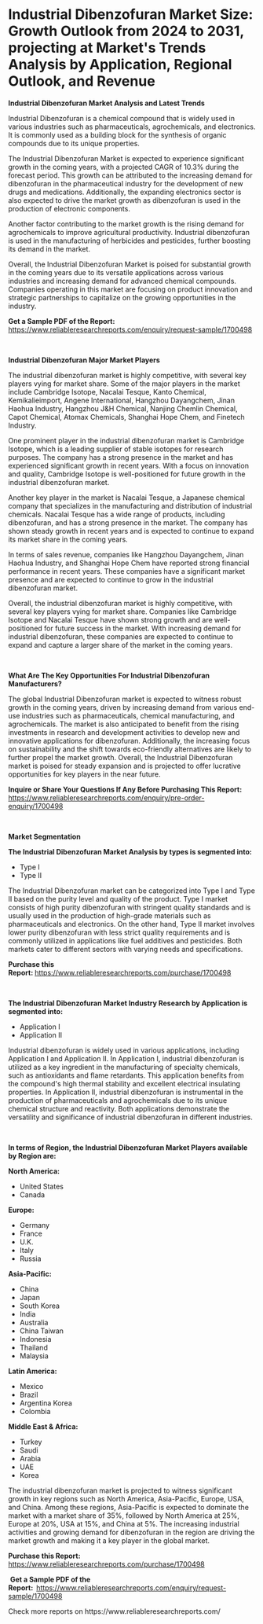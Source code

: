 <p><h1>Industrial Dibenzofuran Market Size: Growth Outlook from 2024 to 2031, projecting at Market's Trends Analysis by Application, Regional Outlook, and Revenue</h1></p><p><strong>Industrial Dibenzofuran Market Analysis and Latest Trends</strong></p>
<p><p>Industrial Dibenzofuran is a chemical compound that is widely used in various industries such as pharmaceuticals, agrochemicals, and electronics. It is commonly used as a building block for the synthesis of organic compounds due to its unique properties.</p><p>The Industrial Dibenzofuran Market is expected to experience significant growth in the coming years, with a projected CAGR of 10.3% during the forecast period. This growth can be attributed to the increasing demand for dibenzofuran in the pharmaceutical industry for the development of new drugs and medications. Additionally, the expanding electronics sector is also expected to drive the market growth as dibenzofuran is used in the production of electronic components.</p><p>Another factor contributing to the market growth is the rising demand for agrochemicals to improve agricultural productivity. Industrial dibenzofuran is used in the manufacturing of herbicides and pesticides, further boosting its demand in the market.</p><p>Overall, the Industrial Dibenzofuran Market is poised for substantial growth in the coming years due to its versatile applications across various industries and increasing demand for advanced chemical compounds. Companies operating in this market are focusing on product innovation and strategic partnerships to capitalize on the growing opportunities in the industry.</p></p>
<p><strong>Get a Sample PDF of the Report:&nbsp;</strong> <a href="https://www.reliableresearchreports.com/enquiry/request-sample/1700498">https://www.reliableresearchreports.com/enquiry/request-sample/1700498</a></p>
<p>&nbsp;</p>
<p><strong>Industrial Dibenzofuran Major Market Players</strong></p>
<p><p>The industrial dibenzofuran market is highly competitive, with several key players vying for market share. Some of the major players in the market include Cambridge Isotope, Nacalai Tesque, Kanto Chemical, Kemikalieimport, Angene International, Hangzhou Dayangchem, Jinan Haohua Industry, Hangzhou J&H Chemical, Nanjing Chemlin Chemical, Capot Chemical, Atomax Chemicals, Shanghai Hope Chem, and Finetech Industry.</p><p>One prominent player in the industrial dibenzofuran market is Cambridge Isotope, which is a leading supplier of stable isotopes for research purposes. The company has a strong presence in the market and has experienced significant growth in recent years. With a focus on innovation and quality, Cambridge Isotope is well-positioned for future growth in the industrial dibenzofuran market.</p><p>Another key player in the market is Nacalai Tesque, a Japanese chemical company that specializes in the manufacturing and distribution of industrial chemicals. Nacalai Tesque has a wide range of products, including dibenzofuran, and has a strong presence in the market. The company has shown steady growth in recent years and is expected to continue to expand its market share in the coming years.</p><p>In terms of sales revenue, companies like Hangzhou Dayangchem, Jinan Haohua Industry, and Shanghai Hope Chem have reported strong financial performance in recent years. These companies have a significant market presence and are expected to continue to grow in the industrial dibenzofuran market.</p><p>Overall, the industrial dibenzofuran market is highly competitive, with several key players vying for market share. Companies like Cambridge Isotope and Nacalai Tesque have shown strong growth and are well-positioned for future success in the market. With increasing demand for industrial dibenzofuran, these companies are expected to continue to expand and capture a larger share of the market in the coming years.</p></p>
<p>&nbsp;</p>
<p><strong>What Are The Key Opportunities For Industrial Dibenzofuran Manufacturers?</strong></p>
<p><p>The global Industrial Dibenzofuran market is expected to witness robust growth in the coming years, driven by increasing demand from various end-use industries such as pharmaceuticals, chemical manufacturing, and agrochemicals. The market is also anticipated to benefit from the rising investments in research and development activities to develop new and innovative applications for dibenzofuran. Additionally, the increasing focus on sustainability and the shift towards eco-friendly alternatives are likely to further propel the market growth. Overall, the Industrial Dibenzofuran market is poised for steady expansion and is projected to offer lucrative opportunities for key players in the near future.</p></p>
<p><strong>Inquire or Share Your Questions If Any Before Purchasing This Report:</strong> <a href="https://www.reliableresearchreports.com/enquiry/pre-order-enquiry/1700498">https://www.reliableresearchreports.com/enquiry/pre-order-enquiry/1700498</a></p>
<p>&nbsp;</p>
<p><strong>Market Segmentation</strong></p>
<p><strong>The Industrial Dibenzofuran Market Analysis by types is segmented into:</strong></p>
<p><ul><li>Type I</li><li>Type II</li></ul></p>
<p><p>The Industrial Dibenzofuran market can be categorized into Type I and Type II based on the purity level and quality of the product. Type I market consists of high purity dibenzofuran with stringent quality standards and is usually used in the production of high-grade materials such as pharmaceuticals and electronics. On the other hand, Type II market involves lower purity dibenzofuran with less strict quality requirements and is commonly utilized in applications like fuel additives and pesticides. Both markets cater to different sectors with varying needs and specifications.</p></p>
<p><strong>Purchase this Report:&nbsp;</strong><a href="https://www.reliableresearchreports.com/purchase/1700498">https://www.reliableresearchreports.com/purchase/1700498</a></p>
<p>&nbsp;</p>
<p><strong>The Industrial Dibenzofuran Market Industry Research by Application is segmented into:</strong></p>
<p><ul><li>Application I</li><li>Application II</li></ul></p>
<p><p>Industrial dibenzofuran is widely used in various applications, including Application I and Application II. In Application I, industrial dibenzofuran is utilized as a key ingredient in the manufacturing of specialty chemicals, such as antioxidants and flame retardants. This application benefits from the compound's high thermal stability and excellent electrical insulating properties. In Application II, industrial dibenzofuran is instrumental in the production of pharmaceuticals and agrochemicals due to its unique chemical structure and reactivity. Both applications demonstrate the versatility and significance of industrial dibenzofuran in different industries.</p></p>
<p>&nbsp;</p>
<p><strong>In terms of Region, the Industrial Dibenzofuran Market Players available by Region are:</strong></p>
<p>
    <p> <strong> North America: </strong>
        <ul>
            <li>United States</li>
            <li>Canada</li>
        </ul>
        </p> 
    <p> <strong> Europe: </strong>
        <ul>
            <li>Germany</li>
            <li>France</li>
            <li>U.K.</li>
            <li>Italy</li>
            <li>Russia</li>
        </ul>
        </p> 
    <p> <strong> Asia-Pacific: </strong>
        <ul>
            <li>China</li>
            <li>Japan</li>
            <li>South Korea</li>
            <li>India</li>
            <li>Australia</li>
            <li>China Taiwan</li>
            <li>Indonesia</li>
            <li>Thailand</li>
            <li>Malaysia</li>
        </ul>
        </p> 
    <p> <strong> Latin America: </strong>
        <ul>
            <li>Mexico</li>
            <li>Brazil</li>
            <li>Argentina Korea</li>
            <li>Colombia</li>
        </ul>
        </p> 
    <p> <strong> Middle East & Africa: </strong>
        <ul>
            <li>Turkey</li>
            <li>Saudi</li>
            <li>Arabia</li>
            <li>UAE</li>
            <li>Korea</li>
        </ul>
    </p>
    </p>
<p><p>The industrial dibenzofuran market is projected to witness significant growth in key regions such as North America, Asia-Pacific, Europe, USA, and China. Among these regions, Asia-Pacific is expected to dominate the market with a market share of 35%, followed by North America at 25%, Europe at 20%, USA at 15%, and China at 5%. The increasing industrial activities and growing demand for dibenzofuran in the region are driving the market growth and making it a key player in the global market.</p></p>
<p><strong>Purchase this Report: </strong><a href="https://www.reliableresearchreports.com/purchase/1700498">https://www.reliableresearchreports.com/purchase/1700498</a></p>
<p>&nbsp;<strong>Get a Sample PDF of the Report:&nbsp;&nbsp;</strong><a href="https://www.reliableresearchreports.com/enquiry/request-sample/1700498">https://www.reliableresearchreports.com/enquiry/request-sample/1700498</a></p>
<p><strong></strong></p>
<p>Check more reports on https://www.reliableresearchreports.com/</p>